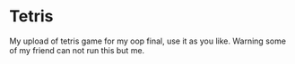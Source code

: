 # Tetris
My upload of tetris game for my oop final, use it as you like. Warning some of my friend can not run this but me.
